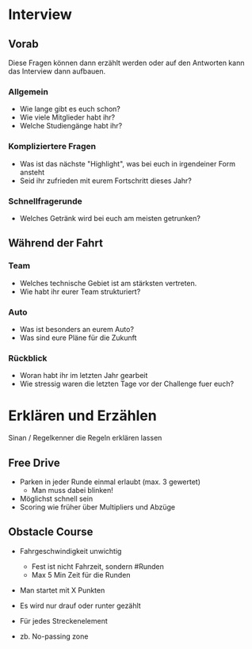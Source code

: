 # Interview
## Vorab
Diese Fragen können dann erzählt werden oder auf den Antworten kann das Interview dann aufbauen.
### Allgemein
* Wie lange gibt es euch schon?
* Wie viele Mitglieder habt ihr?
* Welche Studiengänge habt ihr?

### Kompliziertere Fragen
* Was ist das nächste "Highlight", was bei euch in irgendeiner Form ansteht
* Seid ihr zufrieden mit eurem Fortschritt dieses Jahr?

### Schnellfragerunde
* Welches Getränk wird bei euch am meisten getrunken?

## Während der Fahrt
### Team
* Welches technische Gebiet ist am stärksten vertreten.
* Wie habt ihr eurer Team strukturiert?

### Auto
* Was ist besonders an eurem Auto?
* Was sind eure Pläne für die Zukunft

### Rückblick
* Woran habt ihr im letzten Jahr gearbeit
* Wie stressig waren die letzten Tage vor der Challenge fuer euch?


# Erklären und Erzählen
Sinan / Regelkenner die Regeln erklären lassen
## Free Drive
* Parken in jeder Runde einmal erlaubt (max. 3 gewertet)
  * Man muss dabei blinken!
* Möglichst schnell sein
* Scoring wie früher über Multipliers und Abzüge

## Obstacle Course
* Fahrgeschwindigkeit unwichtig
  * Fest ist nicht Fahrzeit, sondern #Runden
  * Max 5 Min Zeit für die Runden
* Man startet mit X Punkten
* Es wird nur drauf oder runter gezählt
* Für jedes Streckenelement

* zb. No-passing zone
